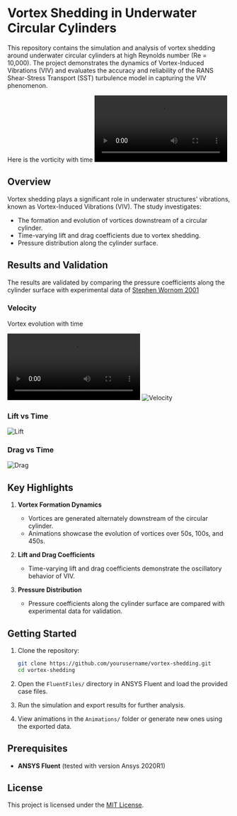 # Vortex Shedding in Underwater Circular Cylinders

This repository contains the simulation and analysis of vortex shedding around underwater circular cylinders at high Reynolds number (Re = 10,000). The project demonstrates the dynamics of Vortex-Induced Vibrations (VIV) and evaluates the accuracy and reliability of the RANS Shear-Stress Transport (SST) turbulence model in capturing the VIV phenomenon.

Here is the vorticity with time
![Vorticity](https://github.com/saifrehman945/FluentVortexShedding/blob/Results/Animations/vorticity_vortes_shedding.mp4)

## Overview

Vortex shedding plays a significant role in underwater structures' vibrations, known as Vortex-Induced Vibrations (VIV). The study investigates:
- The formation and evolution of vortices downstream of a circular cylinder.
- Time-varying lift and drag coefficients due to vortex shedding.
- Pressure distribution along the cylinder surface.

## Results and Validation

The results are validated by comparing the pressure coefficients along the cylinder surface with experimental data of [Stephen Wornom 2001](https://www.sciencedirect.com/science/article/abs/pii/S0045793011000636)

### Velocity
Vortex evolution with time

![Vel_anim](https://github.com/saifrehman945/FluentVortexShedding/blob/Results/Animations/Velocity_vortex_Shedding.mp4)
![Velocity](https://github.com/saifrehman945/FluentVortexShedding/blob/Results/Images/timestamps.png)

### Lift vs Time
![Lift](https://github.com/saifrehman945/FluentVortexShedding/blob/Results/Images/Cl.png)

### Drag vs Time
![Drag](https://github.com/saifrehman945/FluentVortexShedding/blob/Results/Images/Cd.png)


## Key Highlights

1. **Vortex Formation Dynamics**  
   - Vortices are generated alternately downstream of the circular cylinder.  
   - Animations showcase the evolution of vortices over 50s, 100s, and 450s.

2. **Lift and Drag Coefficients**  
   - Time-varying lift and drag coefficients demonstrate the oscillatory behavior of VIV.

3. **Pressure Distribution**  
   - Pressure coefficients along the cylinder surface are compared with experimental data for validation.

## Getting Started

1. Clone the repository:
   ```bash
   git clone https://github.com/yourusername/vortex-shedding.git
   cd vortex-shedding
   ```

2. Open the `FluentFiles/` directory in ANSYS Fluent and load the provided case files.

3. Run the simulation and export results for further analysis.

4. View animations in the `Animations/` folder or generate new ones using the exported data.

## Prerequisites

- **ANSYS Fluent** (tested with version Ansys 2020R1)

## License

This project is licensed under the [MIT License](LICENSE).
